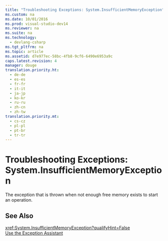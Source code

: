 ```yaml
---
title: "Troubleshooting Exceptions: System.InsufficientMemoryException"
ms.custom: na
ms.date: 10/01/2016
ms.prod: visual-studio-dev14
ms.reviewer: na
ms.suite: na
ms.technology: 
  - devlang-csharp
ms.tgt_pltfrm: na
ms.topic: article
ms.assetid: d7e977ec-58bc-4fb8-9cf6-6490e6953a9c
caps.latest.revision: 4
manager: douge
translation.priority.ht: 
  - de-de
  - es-es
  - fr-fr
  - it-it
  - ja-jp
  - ko-kr
  - ru-ru
  - zh-cn
  - zh-tw
translation.priority.mt: 
  - cs-cz
  - pl-pl
  - pt-br
  - tr-tr
---
```

# Troubleshooting Exceptions: System.InsufficientMemoryException
The exception that is thrown when not enough free memory exists to start an operation.  
  
## See Also  
 <xref:System.InsufficientMemoryException?qualifyHint=False>   
 [Use the Exception Assistant](../Topic/How%20to:%20Use%20the%20Exception%20Assistant.md)